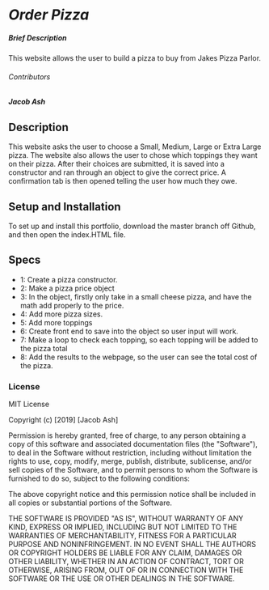# _**Order Pizza**_

##### Brief Description
This website allows the user to build a pizza to buy from Jakes Pizza Parlor.

###### Contributors
_**Jacob Ash**_

## Description
This website asks the user to choose a Small, Medium, Large or Extra Large pizza.  The website also allows the user to chose which toppings they want on their pizza.  After their choices are submitted, it is saved into a constructor and ran through an object to give the correct price. A confirmation tab is then opened telling the user how much they owe.

## Setup and Installation
To set up and install this portfolio, download the master branch off Github, and then open the index.HTML file.

## Specs

* 1: Create a pizza constructor.
* 2: Make a pizza price object
* 3: In the object, firstly only take in a small cheese pizza, and have the math add properly to the price.  
* 4: Add more pizza sizes.  
* 5: Add more toppings
* 6: Create front end to save into the object so user input will work.
* 7: Make a loop to check each topping, so each topping will be added to the pizza total
* 8: Add the results to the webpage, so the user can see the total cost of the pizza.
### License
MIT License

Copyright (c) [2019] [Jacob Ash]

Permission is hereby granted, free of charge, to any person obtaining a copy
of this software and associated documentation files (the "Software"), to deal
in the Software without restriction, including without limitation the rights
to use, copy, modify, merge, publish, distribute, sublicense, and/or sell
copies of the Software, and to permit persons to whom the Software is
furnished to do so, subject to the following conditions:

The above copyright notice and this permission notice shall be included in all
copies or substantial portions of the Software.

THE SOFTWARE IS PROVIDED "AS IS", WITHOUT WARRANTY OF ANY KIND, EXPRESS OR
IMPLIED, INCLUDING BUT NOT LIMITED TO THE WARRANTIES OF MERCHANTABILITY,
FITNESS FOR A PARTICULAR PURPOSE AND NONINFRINGEMENT. IN NO EVENT SHALL THE
AUTHORS OR COPYRIGHT HOLDERS BE LIABLE FOR ANY CLAIM, DAMAGES OR OTHER
LIABILITY, WHETHER IN AN ACTION OF CONTRACT, TORT OR OTHERWISE, ARISING FROM,
OUT OF OR IN CONNECTION WITH THE SOFTWARE OR THE USE OR OTHER DEALINGS IN THE
SOFTWARE.
